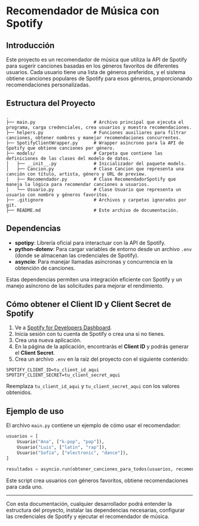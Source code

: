 # Recomendador de Música con Spotify

## Introducción
Este proyecto es un recomendador de música que utiliza la API de Spotify para sugerir canciones basadas en los géneros favoritos de diferentes usuarios. Cada usuario tiene una lista de géneros preferidos, y el sistema obtiene canciones populares de Spotify para esos géneros, proporcionando recomendaciones personalizadas.

## Estructura del Proyecto

```
.
├── main.py                      # Archivo principal que ejecuta el programa, carga credenciales, crea usuarios y muestra recomendaciones.
├── helpers.py                   # Funciones auxiliares para filtrar canciones, obtener nombres y manejar recomendaciones concurrentes.
├── SpotifyClientWrapper.py      # Wrapper asíncrono para la API de Spotify que obtiene canciones por género.
├── models/                      # Carpeta que contiene las definiciones de las clases del modelo de datos.
│   ├── __init__.py              # Inicializador del paquete models.
│   ├── Cancion.py               # Clase Cancion que representa una canción con título, artista, género y URL de preview.
│   ├── Recomendador.py          # Clase RecomendadorSpotify que maneja la lógica para recomendar canciones a usuarios.
│   └── Usuario.py               # Clase Usuario que representa un usuario con nombre y géneros favoritos.
├── .gitignore                   # Archivos y carpetas ignorados por git.
├── README.md                    # Este archivo de documentación.
```

## Dependencias

- **spotipy**: Librería oficial para interactuar con la API de Spotify.
- **python-dotenv**: Para cargar variables de entorno desde un archivo `.env` (donde se almacenan las credenciales de Spotify).
- **asyncio**: Para manejar llamadas asíncronas y concurrencia en la obtención de canciones.
  
Estas dependencias permiten una integración eficiente con Spotify y un manejo asíncrono de las solicitudes para mejorar el rendimiento.

## Cómo obtener el Client ID y Client Secret de Spotify

1. Ve a [Spotify for Developers Dashboard](https://developer.spotify.com/dashboard/applications).
2. Inicia sesión con tu cuenta de Spotify o crea una si no tienes.
3. Crea una nueva aplicación.
4. En la página de la aplicación, encontrarás el **Client ID** y podrás generar el **Client Secret**.
5. Crea un archivo `.env` en la raíz del proyecto con el siguiente contenido:

```
SPOTIFY_CLIENT_ID=tu_client_id_aqui
SPOTIFY_CLIENT_SECRET=tu_client_secret_aqui
```

Reemplaza `tu_client_id_aqui` y `tu_client_secret_aqui` con los valores obtenidos.

## Ejemplo de uso

El archivo `main.py` contiene un ejemplo de cómo usar el recomendador:

```python
usuarios = [
    Usuario("Ana", ["k-pop", "pop"]),
    Usuario("Luis", ["latin", "rap"]),
    Usuario("Sofía", ["electronic", "dance"]),
]

resultados = asyncio.run(obtener_canciones_para_todos(usuarios, recomendador))
```

Este script crea usuarios con géneros favoritos, obtiene recomendaciones para cada uno.

---

Con esta documentación, cualquier desarrollador podrá entender la estructura del proyecto, instalar las dependencias necesarias, configurar las credenciales de Spotify y ejecutar el recomendador de música.